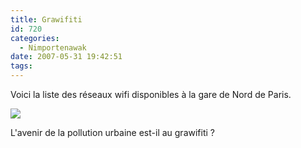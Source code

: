 ```yaml
---
title: Grawifiti
id: 720
categories:
  - Nimportenawak
date: 2007-05-31 19:42:51
tags:
---
```


Voici la liste des réseaux wifi disponibles à la gare de Nord de Paris.

![](/images/wifi_gare_du_nord.png)

L'avenir de la pollution urbaine est-il au grawifiti&nbsp;?